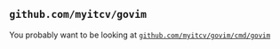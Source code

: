 ## `github.com/myitcv/govim`

You probably want to be looking at [`github.com/myitcv/govim/cmd/govim`](cmd/govim/README.md)
